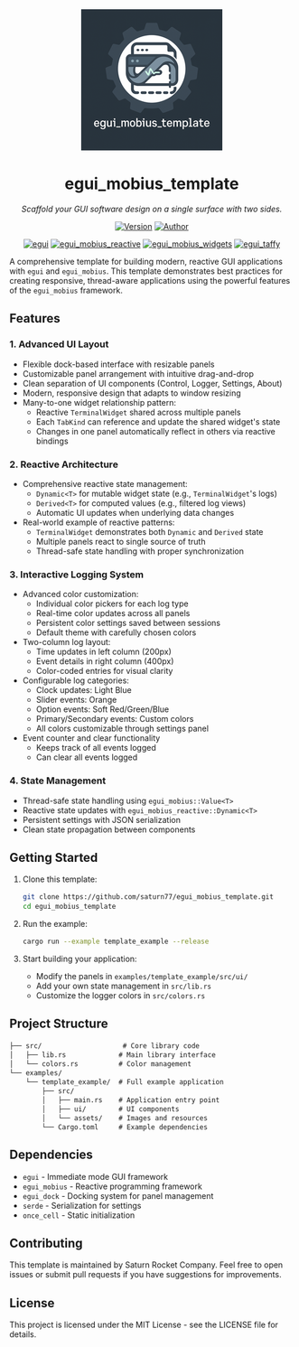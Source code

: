 
<div align="center">
  <img src="assets/egui_mobius_template.png" alt="egui_mobius_template screenshot">



# egui_mobius_template

*Scaffold your GUI software design on a single surface with two sides.*

[![Version](https://img.shields.io/badge/version-0.1.0-blue)](https://github.com/saturn77/egui_mobius_template)
[![Author](https://img.shields.io/badge/author-saturn77-orange)](https://github.com/saturn77)

[![egui](https://img.shields.io/badge/egui-0.31.1-blue)](https://github.com/emilk/egui)
[![egui_mobius_reactive](https://img.shields.io/badge/egui__mobius__reactive-0.3.0--alpha.23-blue)](https://github.com/saturn77/egui_mobius_reactive)
[![egui_mobius_widgets](https://img.shields.io/badge/egui__mobius__widgets-0.3.0--alpha.23-blue)](https://github.com/saturn77/egui_mobius_widgets)
[![egui_taffy](https://img.shields.io/badge/egui__taffy-0.7.0-blue)](https://github.com/Veykril/egui_taffy)


</div>

A comprehensive template for building modern, reactive GUI applications with `egui` and `egui_mobius`. This template demonstrates best practices for creating responsive, thread-aware applications using the powerful features of the `egui_mobius` framework.

## Features

### 1. Advanced UI Layout
- Flexible dock-based interface with resizable panels
- Customizable panel arrangement with intuitive drag-and-drop
- Clean separation of UI components (Control, Logger, Settings, About)
- Modern, responsive design that adapts to window resizing
- Many-to-one widget relationship pattern:
  - Reactive `TerminalWidget` shared across multiple panels
  - Each `TabKind` can reference and update the shared widget's state
  - Changes in one panel automatically reflect in others via reactive bindings

### 2. Reactive Architecture
- Comprehensive reactive state management:
  - `Dynamic<T>` for mutable widget state (e.g., `TerminalWidget`'s logs)
  - `Derived<T>` for computed values (e.g., filtered log views)
  - Automatic UI updates when underlying data changes
- Real-world example of reactive patterns:
  - `TerminalWidget` demonstrates both `Dynamic` and `Derived` state
  - Multiple panels react to single source of truth
  - Thread-safe state handling with proper synchronization

### 3. Interactive Logging System
- Advanced color customization:
  - Individual color pickers for each log type
  - Real-time color updates across all panels
  - Persistent color settings saved between sessions
  - Default theme with carefully chosen colors
- Two-column log layout:
  - Time updates in left column (200px)
  - Event details in right column (400px)
  - Color-coded entries for visual clarity
- Configurable log categories:
  - Clock updates: Light Blue
  - Slider events: Orange
  - Option events: Soft Red/Green/Blue
  - Primary/Secondary events: Custom colors
  - All colors customizable through settings panel
- Event counter and clear functionality
  - Keeps track of all events logged
  - Can clear all events logged

### 4. State Management
- Thread-safe state handling using `egui_mobius::Value<T>`
- Reactive state updates with `egui_mobius_reactive::Dynamic<T>`
- Persistent settings with JSON serialization
- Clean state propagation between components

## Getting Started

1. Clone this template:
   ```bash
   git clone https://github.com/saturn77/egui_mobius_template.git
   cd egui_mobius_template
   ```

2. Run the example:
   ```bash
   cargo run --example template_example --release
   ```

3. Start building your application:
   - Modify the panels in `examples/template_example/src/ui/`
   - Add your own state management in `src/lib.rs`
   - Customize the logger colors in `src/colors.rs`

## Project Structure

```
├── src/                    # Core library code
│   ├── lib.rs             # Main library interface
│   └── colors.rs          # Color management
└── examples/
    └── template_example/  # Full example application
        ├── src/
        │   ├── main.rs    # Application entry point
        │   ├── ui/        # UI components
        │   └── assets/    # Images and resources
        └── Cargo.toml     # Example dependencies
```

## Dependencies

- `egui` - Immediate mode GUI framework
- `egui_mobius` - Reactive programming framework
- `egui_dock` - Docking system for panel management
- `serde` - Serialization for settings
- `once_cell` - Static initialization

## Contributing

This template is maintained by Saturn Rocket Company. Feel free to open issues or submit pull requests if you have suggestions for improvements.

## License

This project is licensed under the MIT License - see the LICENSE file for details.
